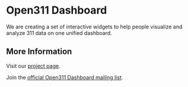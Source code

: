 Open311 Dashboard
=================
We are creating a set of interactive widgets to help people visualize and analyze 311 data on one unified dashboard.

More Information
----------------
Visit our [project page](http://codeforamerica.org/?cfa_project=open311-dashboard).

Join the [official Open311 Dashboard mailing list](http://groups.google.com/group/open311-dashboard).